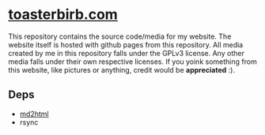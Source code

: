 # [toasterbirb.com](https://toasterbirb.com)
This repository contains the source code/media for my website. The website itself is hosted with github pages from this repository. All media created by me in this repository falls under the GPLv3 license. Any other media falls under their own respective licenses. If you yoink something from this website, like pictures or anything, credit would be **appreciated** :).

## Deps
- [md2html](https://github.com/mity/md4c)
- rsync
